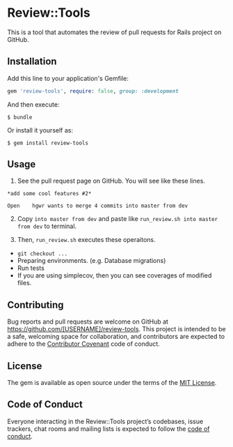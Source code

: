 # Review::Tools

This is a tool that automates the review of pull requests for Rails project on GitHub.

## Installation

Add this line to your application's Gemfile:

```ruby
gem 'review-tools', require: false, group: :development
```

And then execute:

    $ bundle

Or install it yourself as:

    $ gem install review-tools

## Usage

1. See the pull request page on GitHub. You will see like these lines.

```
*add some cool features #2*

Open	hgwr wants to merge 4 commits into master from dev
```

2. Copy `into master from dev` and paste like `run_review.sh into master from dev` to terminal.

3. Then, `run_review.sh` executes these operaitons.

- `git checkout ...`
- Preparing environments. (e.g. Database migrations)
- Run tests
- If you are using simplecov, then you can see coverages of modified files.

## Contributing

Bug reports and pull requests are welcome on GitHub at https://github.com/[USERNAME]/review-tools. 
This project is intended to be a safe, welcoming space for collaboration, 
and contributors are expected to adhere to the [Contributor Covenant](http://contributor-covenant.org) code of conduct.

## License

The gem is available as open source under the terms of the [MIT License](https://opensource.org/licenses/MIT).

## Code of Conduct

Everyone interacting in the Review::Tools project’s codebases, issue trackers, chat rooms and mailing lists is expected to follow the [code of conduct](https://github.com/[USERNAME]/review-tools/blob/master/CODE_OF_CONDUCT.md).
